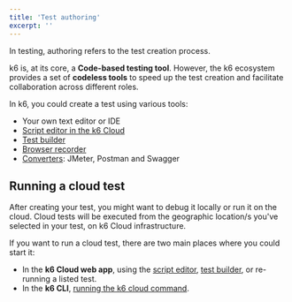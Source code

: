 ```yaml
---
title: 'Test authoring'
excerpt: ''
---
```


In testing, authoring refers to the test creation process. 

k6 is, at its core, a **Code-based testing tool**. However, the k6 ecosystem provides a set of **codeless tools** to speed up the test creation and facilitate collaboration across different roles.

In k6, you could create a test using various tools:

- Your own text editor or IDE
- [Script editor in the k6 Cloud](/cloud/creating-and-running-a-test/script-editor)
- [Test builder](/test-authoring/test-builder)
- [Browser recorder](/test-authoring/recording-a-session/browser-recorder)
- [Converters](/integrations#converters): JMeter, Postman and Swagger

## Running a cloud test

After creating your test, you might want to debug it locally or run it on the cloud. Cloud tests will be executed from the geographic location/s you've selected in your test, on k6 Cloud infrastructure. 

If you want to run a cloud test, there are two main places where you could start it:

- In the **k6 Cloud web app**, using the [script editor](/cloud/creating-and-running-a-test/script-editor), [test builder](/test-authoring/test-builder), or re-running a listed test.
- In the **k6 CLI**, [running the k6 cloud command](/creating-and-running-a-test/cloud-tests-from-the-cli).
